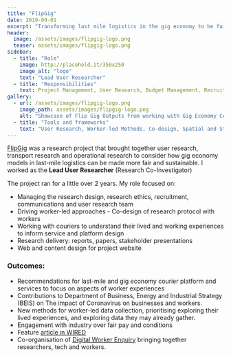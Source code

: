 ```yaml
---
title: "FlipGig"
date: 2019-09-01
excerpt: "Transforming last mile logistics in the gig economy to be fairer and more sustainable."
header:
  image: /assets/images/flipgig-logo.png
  teaser: assets/images/flipgig-logo.png
sidebar:
  - title: "Role"
    image: http://placehold.it/350x250
    image_alt: "logo"
    text: "Lead User Researcher"
  - title: "Responsibilities"
    text: Project Management, User Research, Budget Management, Recruitment, Stakeholder Engagement, Web Design"
gallery:
  - url: /assets/images/flipgig-logo.png
    image_path: assets/images/flipgig-logo.png
    alt: "Showcase of Flip Gig Outputs from working with Gig Economy Couriers"
  - title: "Tools and frameworks"
    text: "User Research, Worker-led Methods, Co-design, Spatial and Statistical Analysis" 
---   
```


[FlipGig](http://www.flipgig.org/) was a research project that brought together user research, transport research and operational research to consider how gig economy models in last-mile logistics can be made more fair and sustainable. I worked as the __Lead User Researcher__ (Research Co-Investigator)

The project ran for a little over 2 years. My role focused on:
- Managing the research design, research ethics, recruitment, communications and user research team
- Driving worker-led approaches - Co-design of research protocol with workers
- Working with couriers to understand their lived and working experiences to inform service and platform design 
- Research delivery: reports, papers, stakeholder presentations
- Web and content design for project website

### Outcomes:
- Recommendations for last-mile and gig economy courier platform and services to focus on aspects of worker experiences
- Contributions to Department of Business, Energy and Industrial Strategy (BEIS) on The impact of Coronavirus on businesses and workers.
- New methods for worker-led data collection, prioritising exploring their lived experiences, and exploring data they may already gather.
- Engagement with industry over fair pay and conditions
- Feature [article in WIRED](https://www.wired.co.uk/article/gig-economy-fix-academics)
- Co-organisation of [Digital Worker Enquiry](https://digitalworkerinquiry.com/) bringing together researchers, tech and workers.


